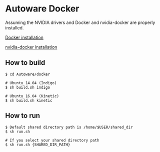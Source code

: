 # Autoware Docker
Assuming the NVIDIA drivers and Docker and nvidia-docker are properly
installed.

[Docker installation](https://docs.docker.com/engine/installation/linux/docker-ce/ubuntu/)


[nvidia-docker installation](https://github.com/NVIDIA/nvidia-docker)

## How to build
```
$ cd Autoware/docker

# Ubuntu 14.04 (Indigo)
$ sh build.sh indigo

# Ubuntu 16.04 (Kinetic)
$ sh build.sh kinetic
```

## How to run
```
$ Default shared directory path is /home/$USER/shared_dir
$ sh run.sh

# If you select your shared directory path
$ sh run.sh {SHARED_DIR_PATH}
```
